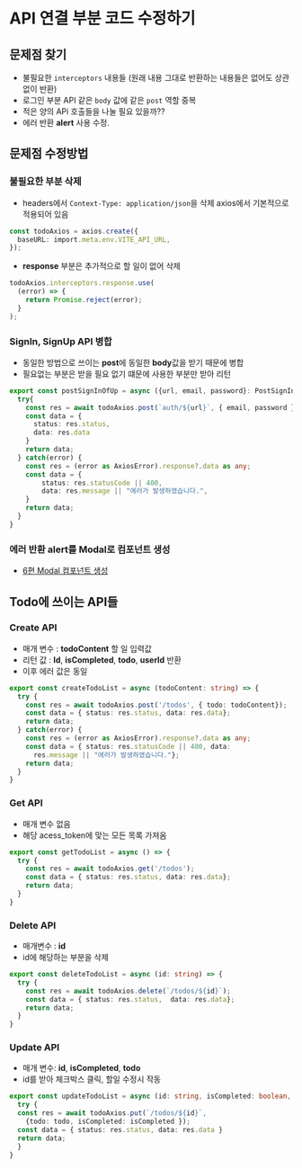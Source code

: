 # API 연결 부분 코드 수정하기
## 문제점 찾기
- 불필요한 `interceptors` 내용들 (원래 내용 그대로 반환하는 내용들은 없어도 상관없이 반환)
- 로그인 부분 API 같은 `body` 값에 같은 `post` 역할 중복
- 적은 양의 APi 호출들을 나눌 필요 있을까?? 
- 에러 반환 **alert** 사용 수정.

## 문제점 수정방법
### 불필요한 부분 삭제
- headers에서 `Context-Type: application/json`을 삭제 axios에서 기본적으로 적용되어 있음
```typescript
const todoAxios = axios.create({
  baseURL: import.meta.env.VITE_API_URL,
});
```
- **response** 부분은 추가적으로 할 일이 없어 삭제
```typescript
todoAxios.interceptors.response.use(
  (error) => {
    return Promise.reject(error);
  }
);
```
### SignIn, SignUp API 병합
- 동일한 방법으로 쓰이는 **post**에 동일한 **body**값을 받기 때문에 병합
- 필요없는 부분은 받을 필요 없기 떄문에 사용한 부분만 받아 리턴
```typescript
export const postSignInOfUp = async ({url, email, password}: PostSignInOfUpPRops) => {
  try{
    const res = await todoAxios.post(`auth/${url}`, { email, password });
    const data = {
      status: res.status,
      data: res.data
    }
    return data;
  } catch(error) {
    const res = (error as AxiosError).response?.data as any;
    const data = {
        status: res.statusCode || 400,
        data: res.message || "에러가 발생하였습니다.",
    }
    return data;
  } 
}
```
### 에러 반환 alert를 Modal로 컴포넌트 생성
- [6편 Modal 컴포넌트 생성](./07-코드수정하기%20제5편(Modal).md)

## Todo에 쓰이는 API들
### Create API
- 매개 변수 : **todoContent** 할 일 입력값
- 리턴 값 : **Id**, **isCompleted**, **todo**, **userId** 반환
- 이후 에러 값은 동일
```typescript
export const createTodoList = async (todoContent: string) => {
  try {
    const res = await todoAxios.post('/todos', { todo: todoContent});
    const data = { status: res.status, data: res.data};
    return data;
  } catch(error) {
    const res = (error as AxiosError).response?.data as any;
    const data = { status: res.statusCode || 400, data: 
      res.message || "에러가 발생하였습니다."};
    return data;
  }
}
```
### Get API
- 매개 변수 없음
- 해당 acess_token에 맞는 모든 목록 가져옴
```typescript
export const getTodoList = async () => {
  try {
    const res = await todoAxios.get('/todos');
    const data = { status: res.status, data: res.data};
    return data;
  }
}
```
### Delete API
- 매개변수 : **id**
- id에 해당하는 부분을 삭제
```typescript
export const deleteTodoList = async (id: string) => {
  try {
    const res = await todoAxios.delete(`/todos/${id}`);
    const data = { status: res.status,  data: res.data};
    return data;
  }
}
```
### Update API
- 매개 변수: **id**, **isCompleted**, **todo**
- id를 받아 체크박스 클릭, 할일 수정시 작동
```typescript
export const updateTodoList = async (id: string, isCompleted: boolean, todo: string) => {
  try {
  const res = await todoAxios.put(`/todos/${id}`,
    {todo: todo, isCompleted: isCompleted });
  const data = { status: res.status, data: res.data }
  return data;
  }
}
```